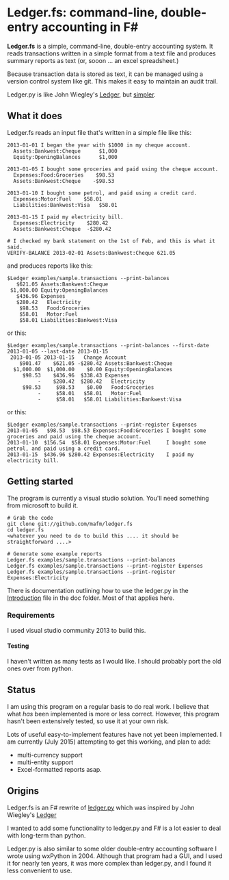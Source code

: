 # Ledger.fs: command-line, double-entry accounting in F#

**Ledger.fs** is a simple, command-line, double-entry accounting
system. It reads transactions written in a simple format from a text
file and produces summary reports as text (or, sooon ... an excel spreadsheet.)

Because transaction data is stored as text, it can be managed
using a version control system like git. This makes it easy
to maintain an audit trail.

Ledger.py is like John Wiegley's
[Ledger](http://www.ledger-cli.org/), but [simpler](https://github.com/mafm/ledger.py/blob/master/doc/Ledger.md).

## What it does

Ledger.fs reads an input file that's written in a simple file like this:
```
2013-01-01 I began the year with $1000 in my cheque account.
  Assets:Bankwest:Cheque      $1,000
  Equity:OpeningBalances      $1,000

2013-01-05 I bought some groceries and paid using the cheque account.
  Expenses:Food:Groceries    $98.53
  Assets:Bankwest:Cheque    -$98.53

2013-01-10 I bought some petrol, and paid using a credit card.
  Expenses:Motor:Fuel    $58.01
  Liabilities:Bankwest:Visa   $58.01

2013-01-15 I paid my electricity bill.
  Expenses:Electricity    $280.42
  Assets:Bankwest:Cheque  -$280.42

# I checked my bank statement on the 1st of Feb, and this is what it said.
VERIFY-BALANCE 2013-02-01 Assets:Bankwest:Cheque 621.05
```
and produces reports like this:
```
$Ledger examples/sample.transactions --print-balances
   $621.05 Assets:Bankwest:Cheque
 $1,000.00 Equity:OpeningBalances
   $436.96 Expenses
   $280.42   Electricity
    $98.53   Food:Groceries
    $58.01   Motor:Fuel
    $58.01 Liabilities:Bankwest:Visa
```
or this:
```
$Ledger examples/sample.transactions --print-balances --first-date 2013-01-05 --last-date 2013-01-15
 2013-01-05 2013-01-15   Change Account
    $901.47    $621.05 -$280.42 Assets:Bankwest:Cheque
  $1,000.00  $1,000.00    $0.00 Equity:OpeningBalances
     $98.53    $436.96  $338.43 Expenses
          -    $280.42  $280.42   Electricity
     $98.53     $98.53    $0.00   Food:Groceries
          -     $58.01   $58.01   Motor:Fuel
          -     $58.01   $58.01 Liabilities:Bankwest:Visa
```
or this:
```
$Ledger examples/sample.transactions --print-register Expenses
2013-01-05	 $98.53	 $98.53	Expenses:Food:Groceries	I bought some groceries and paid using the cheque account.
2013-01-10	$156.54	 $58.01	Expenses:Motor:Fuel    	I bought some petrol, and paid using a credit card.
2013-01-15	$436.96	$280.42	Expenses:Electricity   	I paid my electricity bill.
```
## Getting started
The program is currently a visual studio solution. You'll need something from microsoft to build it.
```
# Grab the code
git clone git://github.com/mafm/ledger.fs
cd ledger.fs
<whatever you need to do to build this .... it should be straightforward ....>

# Generate some example reports
Ledger.fs examples/sample.transactions --print-balances
Ledger.fs examples/sample.transactions --print-register Expenses
Ledger.fs examples/sample.transactions --print-register Expenses:Electricity
```

There is documentation outlining how to use the ledger.py in the
[Introduction](https://github.com/mafm/ledger.py/blob/master/doc/Introduction.md)
file in the doc folder. Most of that applies here.

### Requirements

I used visual studio community 2013 to build this.

#### Testing

I haven't written as many tests as I would like. I should probably
port the old ones over from python.

## Status

I am using this program on a regular basis to do real work. I believe that what _has_ been implemented is more
or less correct. However, this program hasn't been extensively tested,
so use it at your own risk.

Lots of useful easy-to-implement features have not yet been
implemented. I am currently (July 2015) attempting to get this working, and plan to add:
- multi-currency support
- multi-entity support
- Excel-formatted reports
asap.

## Origins

Ledger.fs is an F# rewrite of
[ledger.py](https://github.com/mafm/ledger.py/) which was inspired by John Wiegley's
[Ledger](http://www.ledger-cli.org/)

I wanted to add some functionality to ledger.py and F# is a lot easier
to deal with long-term than python. 

Ledger.py is also similar to some older double-entry accounting
software I wrote using wxPython in 2004. Although that program had a
GUI, and I used it for nearly ten years, it was more complex than
ledger.py, and I found it less convenient to use.
